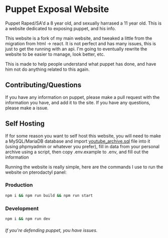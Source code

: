 # Puppet Exposal Website

Puppet Raped/SA'd a 8 year old, and sexually harrased a 11 year old. This is a website dedicated to exposing puppet, and his info.

This website is a fork of my main website, and tweaked a little from the migration from html -> react. It is not perfect and has many issues, this is just to get the running with an api. I'm going to eventually rewrite the website to be easier to manage, look better, etc.

This is made to help people understand what puppet has done, and have him not do anything related to this again.

## Contributing/Questions

If you have any information on puppet, please make a pull request with the information you have, and add it to the site. If you have any questions, please make a issue.

## Self Hosting

If for some reason you want to self host this website, you will need to make a MySQL/MariaDB database and import [youtube_archive.sql](sql/youtube_archive.sql) file into it (using phpmyadmin or whatever you prefer), fill in data from your personal archive using a script, then copy .env.example to .env, and fill out the information

Running the website is really simple, here are the commands I use to run the website on pterodactyl panel:

### Production

```bash
npm i && npm run build && npm run start
```

### Development

```bash
npm i && npm run dev
```

###### If you're defending puppet, you have issues.
